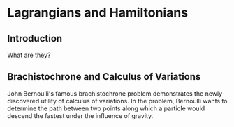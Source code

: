 # Lagrangians and Hamiltonians

## Introduction

What are they?

## Brachistochrone and Calculus of Variations

John Bernoulli's famous brachistochrone problem demonstrates the newly discovered utility of calculus of variations. In the problem, Bernoulli wants to determine the path between two points along which a particle would descend the fastest under the influence of gravity.


